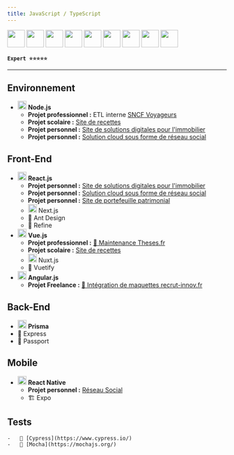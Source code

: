 ```yaml
---
title: JavaScript / TypeScript
---
```


<img src="https://cdn.jsdelivr.net/gh/devicons/devicon/icons/javascript/javascript-original.svg" width="40" /> 
<img src="https://cdn.jsdelivr.net/gh/devicons/devicon/icons/typescript/typescript-original.svg" width="40" />
<img src="https://cdn.jsdelivr.net/gh/devicons/devicon/icons/nodejs/nodejs-original.svg" width="40" />
<img src="https://cdn.jsdelivr.net/gh/devicons/devicon/icons/nextjs/nextjs-original.svg" width="40" />
<img src="https://cdn.jsdelivr.net/gh/devicons/devicon/icons/react/react-original.svg" width="40" />
<img src="https://cdn.jsdelivr.net/gh/devicons/devicon/icons/nuxtjs/nuxtjs-original.svg" width="40" />
<img src="https://cdn.jsdelivr.net/gh/devicons/devicon/icons/vuejs/vuejs-original.svg" width="40" />
<img src="https://cdn.jsdelivr.net/gh/devicons/devicon/icons/angularjs/angularjs-original.svg" width="40" />
<img src="https://cdn.jsdelivr.net/gh/devicons/devicon/icons/prisma/prisma-original.svg" width="40" />

**`Expert ⭐⭐⭐⭐⭐`**

---

## Environnement

-   <img src="https://cdn.jsdelivr.net/gh/devicons/devicon/icons/nodejs/nodejs-original.svg" width="20" /> **Node.js**
    -   **Projet professionnel :** ETL interne [SNCF Voyageurs](../../experiences/sncf)
    -   **Projet scolaire :** [Site de recettes](../../academic/licence-apidae/projects#-développement-dun-site-web-de-recettes)
    -   **Projet personnel :** [Site de solutions digitales pour l'immobilier](../../projects/homkizz)
    -   **Projet personnel :** [Solution cloud sous forme de réseau social](../../projects/smile)

## Front-End

-   <img src="https://cdn.jsdelivr.net/gh/devicons/devicon/icons/react/react-original.svg" width="20" /> **React.js**
    -   **Projet personnel :** [Site de solutions digitales pour l'immobilier](../../projects/homkizz)
    -   **Projet personnel :** [Solution cloud sous forme de réseau social](../../projects/smile)
    -   **Projet personnel :** [Site de portefeuille patrimonial](../../projects/wallet)
    -   <img src="https://cdn.jsdelivr.net/gh/devicons/devicon/icons/nextjs/nextjs-original.svg" width="20" /> Next.js
    -   💄 Ant Design
    -   🔌 Refine
-   <img src="https://cdn.jsdelivr.net/gh/devicons/devicon/icons/vuejs/vuejs-original.svg" width="20" /> **Vue.js**
    -   **Projet professionnel :** [🔗 Maintenance Theses.fr](https://theses.fr/?domaine=theses)
    -   **Projet scolaire :** [Site de recettes](../../academic/licence-apidae/projects#-développement-dun-site-web-de-recettes)
    -   <img src="https://cdn.jsdelivr.net/gh/devicons/devicon/icons/nuxtjs/nuxtjs-original.svg" width="20" /> Nuxt.js
    -   💄 Vuetify
-   <img src="https://cdn.jsdelivr.net/gh/devicons/devicon/icons/angularjs/angularjs-original.svg" width="20" /> **Angular.js**
    -   **Projet Freelance :** [🔗 Intégration de maquettes recrut-innov.fr](https://www.recrut-innov.fr/)

## Back-End

-   <img src="https://cdn.jsdelivr.net/gh/devicons/devicon/icons/prisma/prisma-original.svg" width="20" /> **Prisma**
-   🧰 Express
-   🧰 Passport

## Mobile

-   <img src="https://cdn.jsdelivr.net/gh/devicons/devicon/icons/react/react-original.svg" width="20" /> **React Native**
    -   **Projet personnel :** [Réseau Social](../../projects/birds)
    -   🏗️ Expo

## Tests

    -   🧪 [Cypress](https://www.cypress.io/)
    -   🧪 [Mocha](https://mochajs.org/)
